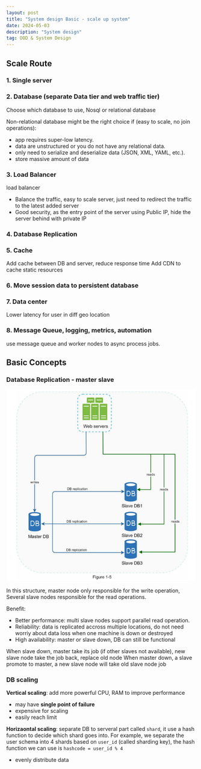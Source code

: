 ```yaml
---
layout: post
title: "System design Basic - scale up system"
date: 2024-05-03
description: "System design"
tag: OOD & System Design
---
```


## Scale Route

### 1. Single server

### 2. Database (separate Data tier and web traffic tier)

Choose which database to use, Nosql or relational database

Non-relational database might be the right choice if (easy to scale, no join operations):
- app requires super-low latency.
- data are unstructured or you do not have any relational data.
- only need to serialize and deserialize data (JSON, XML, YAML, etc.).
- store massive amount of data

### 3. Load Balancer

load balancer
- Balance the traffic, easy to scale server, just need to redirect the traffic to the latest added server
- Good security, as the entry point of the server using Public IP, hide the server behind with private IP

### 4. Database Replication

### 5. Cache

Add cache between DB and server, reduce response time
Add CDN to cache static resources

### 6. Move session data to persistent database

### 7. Data center

Lower latency for user in diff geo location

### 8. Message Queue, logging, metrics, automation

use message queue and worker nodes to async process jobs.

## Basic Concepts

### Database Replication - master slave

<img src="/images/System-Design/DB_replication.png">

In this structure, master node only responsible for the write operation, Several slave nodes responsible for the read operations.

Benefit:
- Better performance: multi slave nodes support parallel read operation.
- Reliability: data is replicated accross multiple locations, do not need worriy about data loss when one machine is down or destroyed
- High availability: master or slave down, DB can still be functional

When slave down, master take its job (if other slaves not available), new slave node take the job back, replace old node 
When master down, a slave promote to master, a new slave node will take old slave node job

### DB scaling

**Vertical scaling**: add more powerful CPU, RAM to improve performance
- may have **single point of failure**
- expensive for scaling
- easily reach limit

**Horizaontal scaling**: separate DB to serveral part called `shard`, it use a hash function to decide which shard goes into. For example, we separate the user schema into 4 shards based on `user_id` (called sharding key), the hash function we can use is `hashcode = user_id % 4`
- evenly distribute data
